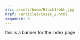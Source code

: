 ```yaml
---
src: assets/home/Block1/bbh.jpg
href: /articles/cases_2.html
sequence: 3
---
```


this is a banner for the index page